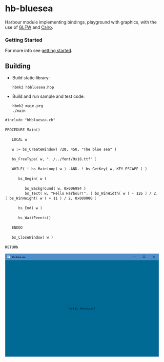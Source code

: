 # hb-bluesea

Harbour module implementing bindings, playground with graphics, with the use of [GLFW](https://www.glfw.org/) and [Cairo](https://gitlab.freedesktop.org/cairo/cairo).

### Getting Started

For more info see [getting started](examples/README.md).

## Building

- Build static library:

   ```
   hbmk2 hbbluesea.hbp
   ```

- Build and run sample and test code:

   ```
   hbmk2 main.prg
   ./main
   ```

``` harbour
#include "hbbluesea.ch"

PROCEDURE Main()

   LOCAL w

   w := bs_CreateWindow( 720, 450, "The blue sea" )

   bs_FreeType( w, "../../font/9x18.ttf" )

   WHILE( ! bs_MainLoop( w ) .AND. ! bs_GetKey( w, KEY_ESCAPE ) )

      bs_Begin( w )

         bs_Background( w, 0x006994 )
         bs_Text( w, "Hello Harbour!", ( bs_WinWidth( w ) - 126 ) / 2, ( bs_WinHeight( w ) + 11 ) / 2, 0x000000 )

      bs_End( w )

      bs_WaitEvents()

   ENDDO

   bs_CloseWindow( w )

RETURN
```

![This is an image](https://github.com/dev-harbour/hb-bluesea/blob/main/examples/main/main.png "main" )

